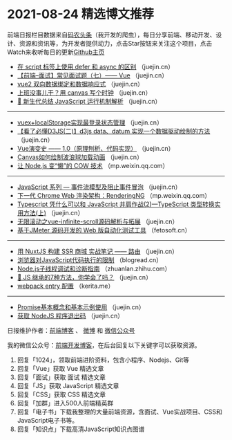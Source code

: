 # 2021-08-24 精选博文推荐

前端日报栏目数据来自[码农头条](http://hao.caibaojian.com.cn/)（我开发的爬虫），每日分享前端、移动开发、设计、资源和资讯等，为开发者提供动力，点击Star按钮来关注这个项目，点击Watch来收听每日的更新[Github主页](https://github.com/kujian/frontendDaily)
* [在 script 标签上使用 defer 和 async 的区别](https://juejin.cn/post/6999570033814798366) （juejin.cn）
* [【前端&#8211;面试】常见面试题（七）—— Vue](https://juejin.cn/post/6999558553472073758) （juejin.cn）
* [vue2 双向数据绑定和数据响应式](https://juejin.cn/post/6999533747313852429) （juejin.cn）
* [上班没事儿干？用 canvas 写个时钟](https://juejin.cn/post/6999528473547145252) （juejin.cn）
* [🔨 新生代总结 JavaScript 运行机制解析](https://juejin.cn/post/6999514306345697294) （juejin.cn）

***
* [vuex+localStorage实现最登录状态管理](https://juejin.cn/post/6999510553047597069) （juejin.cn）
* [【看了必懂D3JS(二)】d3js data、datum 实现一个数据驱动绘制的方法](https://juejin.cn/post/6999509011687014414) （juejin.cn）
* [Vue演变史 —— 1.0（原理刨析、代码实现）](https://juejin.cn/post/6999505229045727263) （juejin.cn）
* [Canvas如何绘制波浪球加载动画](https://juejin.cn/post/6999554965509242917) （juejin.cn）
* [让 Node.js 变“懒”的 COW 技术](https://mp.weixin.qq.com/s?__biz=Mzg3OTYzMDkzMg==&mid=2247484879&idx=1&sn=6349058affd7dad1363e50ab5079e0a9) （mp.weixin.qq.com）

***
* [JavaScript 系列 &#8212; 事件流模型及阻止事件冒泡](https://juejin.cn/post/6999535241471721485) （juejin.cn）
* [下一代 Chrome Web 渲染架构：RenderingNG](https://mp.weixin.qq.com/s/alc0DPG3f791A-ZoMHS9jg) （mp.weixin.qq.com）
* [Typescript 凭什么可以和 JavaScript 并肩作战(2)—TypeScript 类型转换实用方法(上)](https://juejin.cn/post/6999492290913763335) （juejin.cn）
* [无限滚动之vue-infinite-scroll源码解析与拓展](https://juejin.cn/post/6999461086034395149) （juejin.cn）
* [基于JMeter 源码开发的 Web 版自动化测试工具](http://fetosoft.cn/archives/2021/08/21/339?hmsr=toutiao.io&utm_campaign=toutiao.io&utm_medium=toutiao.io&utm_source=toutiao.io) （fetosoft.cn）

***
* [用 NuxtJS 构建 SSR 商城 实战笔记 —— 路由](https://juejin.cn/post/6999459895112122405) （juejin.cn）
* [浏览器对JavaScript代码执行的限制](https://blogread.cn/it/article/3881?f=hot1) （blogread.cn）
* [Node.js子线程调试和诊断指南](https://zhuanlan.zhihu.com/p/402855448) （zhuanlan.zhihu.com）
* [🌈 JS 继承的7种方法，你学会了吗？](https://juejin.cn/post/6999513278229512200) （juejin.cn）
* [webpack entry 配置](https://kerita.me/08/23/webpack/entry/) （kerita.me）

***
* [Promise基本概念和基本示例使用](https://juejin.cn/post/6999512384419135501) （juejin.cn）
* [获取 NodeJS 程序退出码](https://juejin.cn/post/6999617823249006606) （juejin.cn）

日报维护作者：[前端博客](http://caibaojian.com.cn/) 、 [微博](http://weibo.com/kujian) 和 [微信公众号](https://open.weixin.qq.com/qr/code?username=caibaojian_com)

我的微信公众号：[前端开发博客](https://open.weixin.qq.com/qr/code?username=caibaojian_com)，在后台回复以下关键字可以获取资源。

1. 回复「1024」，领取前端进阶资料，包含小程序、Nodejs、Git等
2. 回复「Vue」获取 Vue 精选文章
3. 回复「面试」获取 面试 精选文章
4. 回复「JS」获取 JavaScript 精选文章
5. 回复「CSS」获取 CSS 精选文章
6. 回复「加群」进入500人前端精英群
7. 回复「电子书」下载我整理的大量前端资源，含面试、Vue实战项目、CSS和JavaScript电子书等。
8. 回复「知识点」下载高清JavaScript知识点图谱